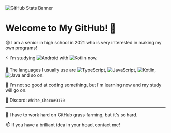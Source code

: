 ![GitHub Stats Banner](https://github-readme-stats.vercel.app/api?username=WhiteKr&show_icons=true&title_color=FAEA88&icon_color=A9FF3F&text_color=CCC&bg_color=323232)

# Welcome to My GitHub! 🌱
😄 I am a senior in high school in 2021 who is very interested in making my own programs!

⚡ I'm studying ![Android](https://img.shields.io/badge/-Android-00c717?style=for-the-badge&logo=android&logoColor=fff) with ![Kotlin](https://img.shields.io/badge/-Kotlin-0095d5?style=for-the-badge&logo=kotlin&logoColor=fff) now.

🤔 The languages I usually use are ![TypeScript](https://img.shields.io/badge/-Typescript-f5c800?style=for-the-badge&logo=typescript&logoColor=fff), ![JavaScript](https://img.shields.io/badge/-Javascript-f5c800?style=for-the-badge&logo=javascript&logoColor=fff), ![Kotlin](https://img.shields.io/badge/-Kotlin-0095d5?style=for-the-badge&logo=kotlin&logoColor=fff), ![Java](https://img.shields.io/badge/-Java-fc7b03?style=for-the-badge&logo=java&logoColor=fff) and so on.

👯 I'm not so good at coding something, but I'm learning now and my study will go on.

🔗 Discord: `White_Choco#9170`

-----

💬 I have to work hard on GitHub grass farming, but it's so hard.

📫 If you have a brilliant idea in your head, contact me!
